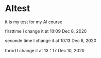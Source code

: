 # AItest
it is my test for my AI course

firsttime
I change it at 10:09 Dec 8, 2020

seconde time
I change it at 10:13 Dec 8, 2020

thrird 
I change it at 13：17 Dec 10, 2020

